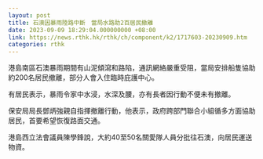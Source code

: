 ```yaml
---
layout: post
title: 石澳因暴雨陸路中斷　當局水路助2百居民撤離
date: 2023-09-09 18:29:04.000000000 +08:00
link: https://news.rthk.hk/rthk/ch/component/k2/1717603-20230909.htm
categories: rthk
---
```


港島南區石澳暴雨期間有山泥傾瀉和路陷，通訊網絡嚴重受阻，當局安排船隻協助約200名居民撤離，部分人會入住臨時庇護中心。

有居民表示，暴雨令家中水浸，水深及腰，亦有長者因行動不便未有撤離。

保安局局長鄧炳強親自指揮撤離行動，他表示，政府跨部門聯合小組循多方面協助居民，首要希望恢復路面交通。

港島西立法會議員陳學鋒說，大約40至50名關愛隊人員分批往石澳，向居民運送物資。
